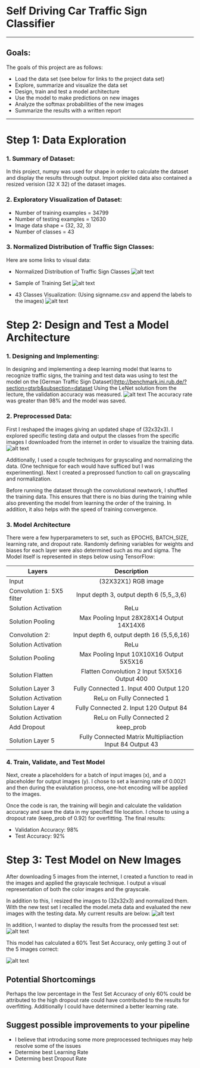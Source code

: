 # Self Driving Car Traffic Sign Classifier

---
## Goals:

The goals of this project are as follows:

* Load the data set (see below for links to the project data set)
* Explore, summarize and visualize the data set
* Design, train and test a model architecture
* Use the model to make predictions on new images
* Analyze the softmax probabilities of the new images
* Summarize the results with a written report

---
# Step 1: Data Exploration
### 1. Summary of Dataset:

In this project, numpy was used for shape in order to calculate the dataset and display the results through output. Import pickled data also contained a resized verision (32 X 32) of the dataset images.

### 2. Exploratory Visualization of Dataset:
* Number of training examples = 34799
* Number of testing examples = 12630
* Image data shape = (32, 32, 3)
* Number of classes = 43

### 3. Normalized Distribution of Traffic Sign Classes:
Here are some links to visual data:
- Normalized Distribution of Traffic Sign Classes
![alt text](https://github.com/PDot5/CarND-Traffic-Sign-Classifier-Project/Markdown_Image_Ref/NormalizedzDistributionClasses.png "Normalized Distribution of Traffic Sign Classes")

- Sample of Training Set
![alt text](https://github.com/PDot5/CarND-Traffic-Sign-Classifier-Project/Markdown_Image_Ref/SampleTrainingData.png "Sample Training Data")

- 43 Classes Visualization: (Using signname.csv and append the labels to the images)
![alt text](https://github.com/PDot5/CarND-Traffic-Sign-Classifier-Project/Markdown_Image_Ref/43ClassesVisualization.png "Visualization of 43 Traffic Sign Classes")

# Step 2: Design and Test a Model Architecture
### 1. Designing and Implementing:
In designing and implementing a deep learning model that learns to recognize traffic signs, the training and test data was using to test the model on the [German Traffic Sign Dataset](http://benchmark.ini.rub.de/?section=gtsrb&subsection=dataset
Using the LeNet solution from the lecture, the validation accuracy was measured.
![alt text](https://github.com/PDot5/CarND-Traffic-Sign-Classifier-Project/Markdown_Image_Ref/ValidationAccuracy.png "Validation Accuracy")
The accuracy rate was greater than 98% and the model was saved.

### 2. Preprocessed Data:
First I reshaped the images giving an updated shape of (32x32x3). I explored specific testing data and output the classes from the specific images I downloaded from the internet in order to visualize the training data.
![alt text](https://github.com/PDot5/CarND-Traffic-Sign-Classifier-Project/Markdown_Image_Ref/SpecificClassesOutput.png "Specific Classes Output")

Additionally, I used a couple techniques for grayscaling and normalizing the data. (One technique for each would have sufficed but I was experimenting). Next I created a preprossed function to call on grayscaling and normalization.

Before running the dataset through the convolutional newtwork, I shuffled the training data. This ensures that there is no bias during the training while also preventing the model from learning the order of the training. In addition, it also helps with the speed of training convergence.

### 3. Model Architecture
There were a few hyperparameters to set, such as EPOCHS, BATCH_SIZE, learning rate, and dropout rate. Randomly defining variables for weights and biases for each layer were also determined such as mu and sigma.
The Model itself is represented in steps below using TensorFlow:

| Layers                    | Description       |
| --------------------------|:-------------------:|
| Input                     | (32X32X1) RGB image |
| Convolution 1: 5X5 filter | Input depth 3, output depth 6 (5,5,,3,6) |
| Solution Activation       | ReLu  |
| Solution Pooling          | Max Pooling Input 28X28X14 Output 14X14X6 |
| Convolution 2:            | Input depth 6, output depth 16 (5,5,6,16) |
| Solution Activation       | ReLu  |
| Solution Pooling          | Max Pooling Input 10X10X16 Output 5X5X16 |
| Solution Flatten          | Flatten Convolution 2 Input 5X5X16 Output 400 |
| Solution Layer 3          | Fully Connected 1. Input 400 Output 120 |
| Solution Activation       | ReLu on Fully Connected 1 |
| Solution Layer 4          | Fully Connected 2. Input 120 Output 84 |
| Solution Activation       | ReLu on Fully Connected 2 |
| Add Dropout               | keep_prob |
| Solution Layer 5          | Fully Connected Matrix Multipliaction Input 84 Output 43 |

### 4. Train, Validate, and Test Model
Next, create a placeholders for a batch of input images (x), and a placeholder for output images (y). I chose to set a learning rate of 0.0021 and then during the evalutation process, one-hot encoding will be applied to the images.

Once the code is ran, the training will begin and calculate the validation accuracy and save the data in my specified file location. I chose to using a dropout rate (keep_prob of 0.92) for overfitting. The final results:

* Validation Accuracy: 98%
* Test Accuracy: 92%

# Step 3: Test Model on New Images
After downloading 5 images from the internet, I created a function to read in the images and applied the grayscale technique. I output a visual representation of both the color images and the grayscale.

In addition to this, I resized the images to (32x32x3) and normalized them. With the new test set I recalled the model.meta data and evaluated the new images with the testing data. My current results are below:
![alt text](https://github.com/PDot5/CarND-Traffic-Sign-Classifier-Project/Markdown_Image_Ref/DownloadedImagesColor_grayscale.png "Downloaded Images Color & Grayscale")

In addition, I wanted to display the results from the processed test set:
![alt text](https://github.com/PDot5/CarND-Traffic-Sign-Classifier-Project/Markdown_Image_Ref/ConvolutionalNetworkTestSet.png "Processed Convolutional Network Test Set")

This model has calculated a 60% Test Set Accuracy, only getting 3 out of the 5 images correct:

![alt text](https://github.com/PDot5/CarND-Traffic-Sign-Classifier-Project/Markdown_Image_Ref/Test_Set_Accuracy_Prediction.png "Test Set Accuracy Prediction")

## Potential Shortcomings
Perhaps the low percentage in the Test Set Accuracy of only 60% could be attributed to the high dropout rate could have contributed to the results for overfitting. Additionally I could have determined a better learning rate.

## Suggest possible improvements to your pipeline
* I believe that introducing some more preprocessed techniques may help resolve some of the issues
* Determine best Learning Rate
* Determing best Dropout Rate

